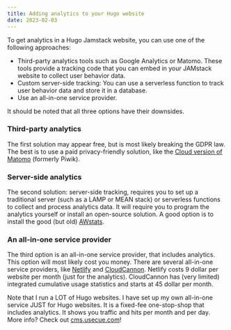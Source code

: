 ```yaml
---
title: Adding analytics to your Hugo website
date: 2023-02-03
---
```


To get analytics in a Hugo Jamstack website, you can use one of the following approaches:

- Third-party analytics tools such as Google Analytics or Matomo. These tools provide a tracking code that you can embed in your JAMstack website to collect user behavior data.
- Custom server-side tracking: You can use a serverless function to track user behavior data and store it in a database.
- Use an all-in-one service provider.

It should be noted that all three options have their downsides. 

### Third-party analytics

The first solution may appear free, but is most likely breaking the GDPR law. The best is to use a paid privacy-friendly solution, like the [Cloud version of Matomo](https://matomo.org) (formerly Piwik).

### Server-side analytics

The second solution: server-side tracking, requires you to set up a traditional server (such as a LAMP or MEAN stack) or serverless functions to collect and process analytics data. It will require you to program the analytics yourself or install an open-source solution. A good option is to install the good (but old) [AWstats](https://www.awstats.org/).

### An all-in-one service provider

The third option is an all-in-one service provider, that includes analytics. This option will most likely cost you money. There are several all-in-one service providers, like [Netlify](https://www.netlify.com/) and [CloudCannon](https://cloudcannon.com/). Netlify costs 9 dollar per website per month (just for the analytics). CloudCannon has (very limited) integrated cumulative usage statistics and starts at 45 dollar per month.

Note that I run a LOT of Hugo websites. I have set up my own all-in-one service JUST for Hugo websites. It is a fixed-fee one-stop-shop that includes analytics. It shows you traffic and hits per month and per day. More info? Check out [cms.usecue.com](https://cms.usecue.com/)!